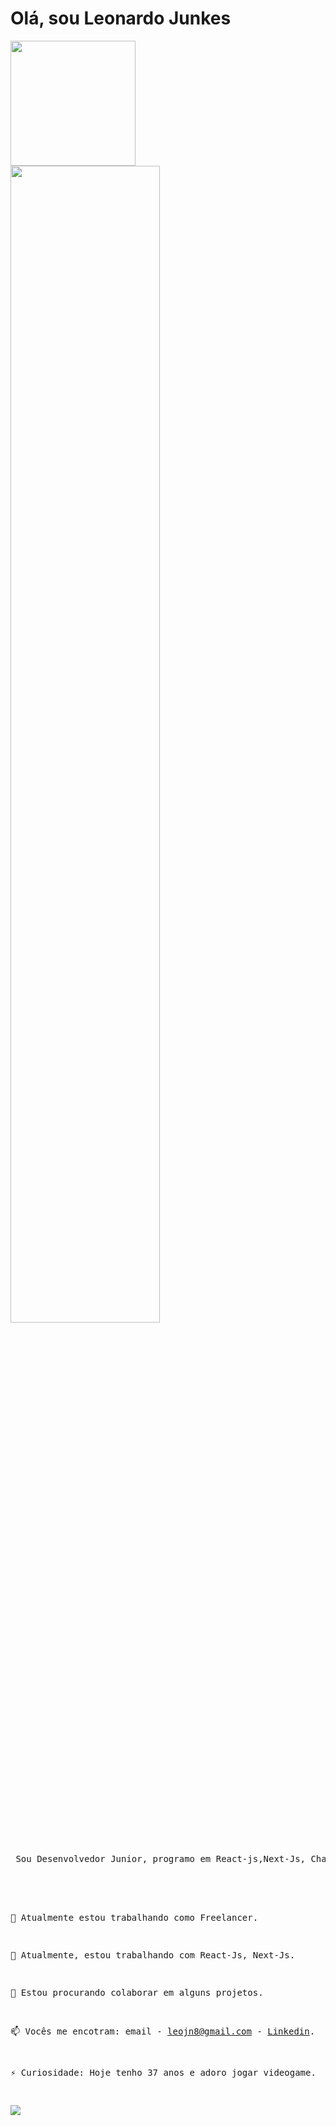 
# Olá, sou Leonardo Junkes 

   

<p>
<img width="200" src="https://media-exp1.licdn.com/dms/image/C4E03AQGu-kQaNnaArA/profile-displayphoto-shrink_200_200/0/1640278774900?e=1646265600&v=beta&t=CbWzPUHYY-5rcVWIIHKSlCxt65dgJD7BCAndVfs2kT0"/><img width="68.9%" src="https://encrypted-tbn0.gstatic.com/images?q=tbn%3AANd9GcS2pxzqXm2nRBfoIoafbQNgVymR8SheJ5GAUw&usqp=CAU">
</p>
 <pre width='130px'>
 Sou Desenvolvedor Junior, programo em React-js,Next-Js, Chakra-ui, deploy na Vercel, Node-ts,atualmente realizando o curso da Rocketseat, eu estudo e pratico muito, me preparo constantemente, confesso que não sou adepto e consumidor de redes sociais, abaixo detalhes de onde me encontrar: 

</br>

🔭 Atualmente estou trabalhando como Freelancer.

🌱 Atualmente, estou trabalhando com React-Js, Next-Js.

👯 Estou procurando colaborar em alguns projetos.

📫 Vocês me encotram: email - leojn8@gmail.com
                          - [Linkedin](https://www.linkedin.com/in/leonardo-junkes-nicolodelli-88089866/).

⚡ Curiosidade: Hoje tenho 37 anos e adoro jogar videogame.

![](https://komarev.com/ghpvc/?username=Leojunkes&style=flat-square&color=blueviolet)
</pre>




